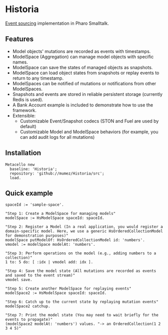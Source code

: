 # Historia

[Event sourcing](https://learn.microsoft.com/en-us/azure/architecture/patterns/event-sourcing) implementation in Pharo Smalltalk.

## Features

- Model objects' mutations are recorded as events with timestamps.
- ModelSpace (Aggregation) can manage model objects with specific names.
- ModelSpace can save the states of managed objects as snapshots.
- ModelSpace can load object states from snapshots or replay events to return to any timestamp.
- ModelSpaces can be notified of mutations or notifications from other ModelSpaces.
- Snapshots and events are stored in reliable persistent storage (currently Redis is used).
- A Bank Account example is included to demonstrate how to use the framework.
- Extensible:
  - Customizable Event/Snapshot codecs (STON and Fuel are used by default)
  - Customizable Model and ModelSpace behaviors (for example, you can add audit logs for all mutations)

## Installation

```smalltalk
Metacello new
  baseline: 'Historia';
  repository: 'github://mumez/Historia/src';
  load.
```

## Quick example

```Smalltalk
spaceId := 'sample-space'.

"Step 1: Create a ModelSpace for managing models"
modelSpace := HsModelSpace spaceId: spaceId.

"Step 2: Register a Model (In a real application, you would register a domain-specific model. Here, we use a generic HsOrderedCollectionModel for demonstration purposes)"
modelSpace putModelOf: HsOrderedCollectionModel id: 'numbers'.
vmodel := modelSpace modelAt: 'numbers'.

"Step 3: Perform operations on the model (e.g., adding numbers to a collection)"
1 to: 5 do: [ :idx | vmodel add: idx ].

"Step 4: Save the model state (All mutations are recorded as events and saved to the event stream)"
vmodel save.

"Step 5: Create another ModelSpace for replaying events"
modelSpace2 := HsModelSpace spaceId: spaceId.

"Step 6: Catch up to the current state by replaying mutation events"
modelSpace2 catchup.

"Step 7: Print the model state (You may need to wait briefly for the events to propagate)"
(modelSpace2 modelAt: 'numbers') values. "-> an OrderedCollection(1 2 3 4 5)"
```
